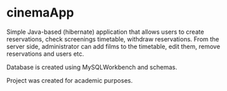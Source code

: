 # cinemaApp

Simple Java-based (hibernate) application that allows users to create reservations, check screenings timetable, withdraw reservations. From the server side, administrator can add films to the timetable, edit them, remove reservations and users etc.

Database is created using MySQLWorkbench and schemas.

Project was created for academic purposes.
